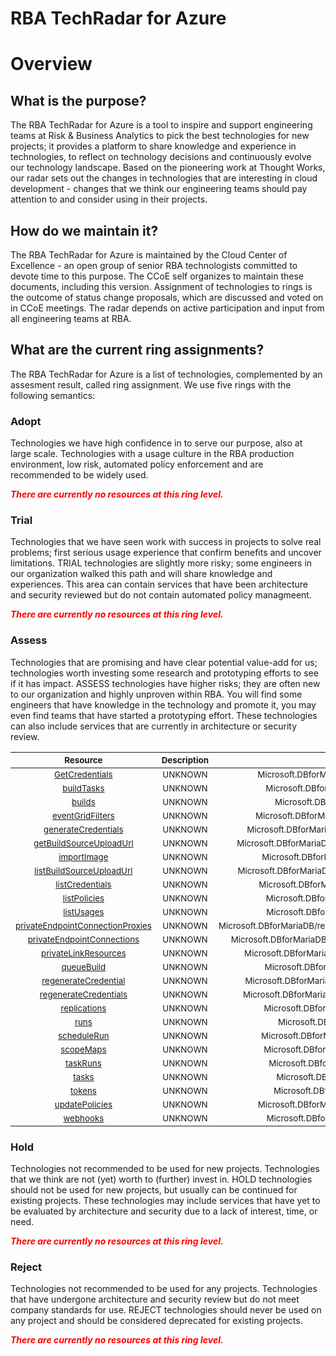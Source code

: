 
RBA TechRadar for Azure
=======================

# Overview

## What is the purpose?


The RBA TechRadar for Azure is a tool to inspire and support engineering teams at Risk & Business Analytics to pick the best technologies for new projects; it provides a platform to share knowledge and experience in technologies, to reflect on technology decisions and continuously evolve our technology landscape.  Based on the pioneering work at Thought Works, our radar sets out the changes in technologies that are interesting in cloud development - changes that we think our engineering teams should pay attention to and consider using in their projects.
## How do we maintain it?


The RBA TechRadar for Azure is maintained by the Cloud Center of Excellence - an open group of senior RBA technologists committed to devote time to this purpose.  The CCoE self organizes to maintain these documents, including this version.  Assignment of technologies to rings is the outcome of status change proposals, which are discussed and voted on in CCoE meetings.  The radar depends on active participation and input from all engineering teams at RBA.
## What are the current ring assignments?


The RBA TechRadar for Azure is a list of technologies, complemented by an assesment result, called ring assignment.  We use five rings with the following semantics:
### Adopt


Technologies we have high confidence in to serve our purpose, also at large scale.  Technologies with a usage culture in the RBA production environment, low risk, automated policy enforcement and are recommended to be widely used.  
  
***<font color="red"> There are currently no resources at this ring level. </font>***
### Trial


Technologies that we have seen work with success in projects to solve real problems;  first serious usage experience that confirm benefits and uncover limitations.  TRIAL technologies are slightly more risky; some engineers in our organization walked this path and will share knowledge and experiences.  This area can contain services that have been architecture and security reviewed but do not contain automated policy managmeent.  
  
***<font color="red"> There are currently no resources at this ring level. </font>***
### Assess


Technologies that are promising and have clear potential value-add for us; technologies worth investing some research and prototyping efforts to see if it has impact.  ASSESS technologies have higher risks;  they are often new to our organization and highly unproven within RBA.  You will find some engineers that have knowledge in the technology and promote it, you may even find teams that have started a prototyping effort.  These technologies can also include services that are currently in architecture or security review.  

|<sub>Resource</sub>|<sub>Description</sub>|<sub>Path</sub>|<sub>Status</sub>|
| :---: | :---: | :---: | :---: |
|<sub>[GetCredentials](https://github.com/openrba/python-azure-techradar/tree/master/Microsoft.DBforMariaDB/registries/GetCredentials)</sub>|<sub>UNKNOWN</sub>|<sub>Microsoft.DBforMariaDB/registries/GetCredentials</sub>|<sub>ASSESS</sub>|
|<sub>[buildTasks](https://github.com/openrba/python-azure-techradar/tree/master/Microsoft.DBforMariaDB/registries/buildTasks)</sub>|<sub>UNKNOWN</sub>|<sub>Microsoft.DBforMariaDB/registries/buildTasks</sub>|<sub>ASSESS</sub>|
|<sub>[builds](https://github.com/openrba/python-azure-techradar/tree/master/Microsoft.DBforMariaDB/registries/builds)</sub>|<sub>UNKNOWN</sub>|<sub>Microsoft.DBforMariaDB/registries/builds</sub>|<sub>ASSESS</sub>|
|<sub>[eventGridFilters](https://github.com/openrba/python-azure-techradar/tree/master/Microsoft.DBforMariaDB/registries/eventGridFilters)</sub>|<sub>UNKNOWN</sub>|<sub>Microsoft.DBforMariaDB/registries/eventGridFilters</sub>|<sub>ASSESS</sub>|
|<sub>[generateCredentials](https://github.com/openrba/python-azure-techradar/tree/master/Microsoft.DBforMariaDB/registries/generateCredentials)</sub>|<sub>UNKNOWN</sub>|<sub>Microsoft.DBforMariaDB/registries/generateCredentials</sub>|<sub>ASSESS</sub>|
|<sub>[getBuildSourceUploadUrl](https://github.com/openrba/python-azure-techradar/tree/master/Microsoft.DBforMariaDB/registries/getBuildSourceUploadUrl)</sub>|<sub>UNKNOWN</sub>|<sub>Microsoft.DBforMariaDB/registries/getBuildSourceUploadUrl</sub>|<sub>ASSESS</sub>|
|<sub>[importImage](https://github.com/openrba/python-azure-techradar/tree/master/Microsoft.DBforMariaDB/registries/importImage)</sub>|<sub>UNKNOWN</sub>|<sub>Microsoft.DBforMariaDB/registries/importImage</sub>|<sub>ASSESS</sub>|
|<sub>[listBuildSourceUploadUrl](https://github.com/openrba/python-azure-techradar/tree/master/Microsoft.DBforMariaDB/registries/listBuildSourceUploadUrl)</sub>|<sub>UNKNOWN</sub>|<sub>Microsoft.DBforMariaDB/registries/listBuildSourceUploadUrl</sub>|<sub>ASSESS</sub>|
|<sub>[listCredentials](https://github.com/openrba/python-azure-techradar/tree/master/Microsoft.DBforMariaDB/registries/listCredentials)</sub>|<sub>UNKNOWN</sub>|<sub>Microsoft.DBforMariaDB/registries/listCredentials</sub>|<sub>ASSESS</sub>|
|<sub>[listPolicies](https://github.com/openrba/python-azure-techradar/tree/master/Microsoft.DBforMariaDB/registries/listPolicies)</sub>|<sub>UNKNOWN</sub>|<sub>Microsoft.DBforMariaDB/registries/listPolicies</sub>|<sub>ASSESS</sub>|
|<sub>[listUsages](https://github.com/openrba/python-azure-techradar/tree/master/Microsoft.DBforMariaDB/registries/listUsages)</sub>|<sub>UNKNOWN</sub>|<sub>Microsoft.DBforMariaDB/registries/listUsages</sub>|<sub>ASSESS</sub>|
|<sub>[privateEndpointConnectionProxies](https://github.com/openrba/python-azure-techradar/tree/master/Microsoft.DBforMariaDB/registries/privateEndpointConnectionProxies)</sub>|<sub>UNKNOWN</sub>|<sub>Microsoft.DBforMariaDB/registries/privateEndpointConnectionProxies</sub>|<sub>ASSESS</sub>|
|<sub>[privateEndpointConnections](https://github.com/openrba/python-azure-techradar/tree/master/Microsoft.DBforMariaDB/registries/privateEndpointConnections)</sub>|<sub>UNKNOWN</sub>|<sub>Microsoft.DBforMariaDB/registries/privateEndpointConnections</sub>|<sub>ASSESS</sub>|
|<sub>[privateLinkResources](https://github.com/openrba/python-azure-techradar/tree/master/Microsoft.DBforMariaDB/registries/privateLinkResources)</sub>|<sub>UNKNOWN</sub>|<sub>Microsoft.DBforMariaDB/registries/privateLinkResources</sub>|<sub>ASSESS</sub>|
|<sub>[queueBuild](https://github.com/openrba/python-azure-techradar/tree/master/Microsoft.DBforMariaDB/registries/queueBuild)</sub>|<sub>UNKNOWN</sub>|<sub>Microsoft.DBforMariaDB/registries/queueBuild</sub>|<sub>ASSESS</sub>|
|<sub>[regenerateCredential](https://github.com/openrba/python-azure-techradar/tree/master/Microsoft.DBforMariaDB/registries/regenerateCredential)</sub>|<sub>UNKNOWN</sub>|<sub>Microsoft.DBforMariaDB/registries/regenerateCredential</sub>|<sub>ASSESS</sub>|
|<sub>[regenerateCredentials](https://github.com/openrba/python-azure-techradar/tree/master/Microsoft.DBforMariaDB/registries/regenerateCredentials)</sub>|<sub>UNKNOWN</sub>|<sub>Microsoft.DBforMariaDB/registries/regenerateCredentials</sub>|<sub>ASSESS</sub>|
|<sub>[replications](https://github.com/openrba/python-azure-techradar/tree/master/Microsoft.DBforMariaDB/registries/replications)</sub>|<sub>UNKNOWN</sub>|<sub>Microsoft.DBforMariaDB/registries/replications</sub>|<sub>ASSESS</sub>|
|<sub>[runs](https://github.com/openrba/python-azure-techradar/tree/master/Microsoft.DBforMariaDB/registries/runs)</sub>|<sub>UNKNOWN</sub>|<sub>Microsoft.DBforMariaDB/registries/runs</sub>|<sub>ASSESS</sub>|
|<sub>[scheduleRun](https://github.com/openrba/python-azure-techradar/tree/master/Microsoft.DBforMariaDB/registries/scheduleRun)</sub>|<sub>UNKNOWN</sub>|<sub>Microsoft.DBforMariaDB/registries/scheduleRun</sub>|<sub>ASSESS</sub>|
|<sub>[scopeMaps](https://github.com/openrba/python-azure-techradar/tree/master/Microsoft.DBforMariaDB/registries/scopeMaps)</sub>|<sub>UNKNOWN</sub>|<sub>Microsoft.DBforMariaDB/registries/scopeMaps</sub>|<sub>ASSESS</sub>|
|<sub>[taskRuns](https://github.com/openrba/python-azure-techradar/tree/master/Microsoft.DBforMariaDB/registries/taskRuns)</sub>|<sub>UNKNOWN</sub>|<sub>Microsoft.DBforMariaDB/registries/taskRuns</sub>|<sub>ASSESS</sub>|
|<sub>[tasks](https://github.com/openrba/python-azure-techradar/tree/master/Microsoft.DBforMariaDB/registries/tasks)</sub>|<sub>UNKNOWN</sub>|<sub>Microsoft.DBforMariaDB/registries/tasks</sub>|<sub>ASSESS</sub>|
|<sub>[tokens](https://github.com/openrba/python-azure-techradar/tree/master/Microsoft.DBforMariaDB/registries/tokens)</sub>|<sub>UNKNOWN</sub>|<sub>Microsoft.DBforMariaDB/registries/tokens</sub>|<sub>ASSESS</sub>|
|<sub>[updatePolicies](https://github.com/openrba/python-azure-techradar/tree/master/Microsoft.DBforMariaDB/registries/updatePolicies)</sub>|<sub>UNKNOWN</sub>|<sub>Microsoft.DBforMariaDB/registries/updatePolicies</sub>|<sub>ASSESS</sub>|
|<sub>[webhooks](https://github.com/openrba/python-azure-techradar/tree/master/Microsoft.DBforMariaDB/registries/webhooks)</sub>|<sub>UNKNOWN</sub>|<sub>Microsoft.DBforMariaDB/registries/webhooks</sub>|<sub>ASSESS</sub>|

### Hold


Technologies not recommended to be used for new projects. Technologies that we think are not (yet) worth to (further) invest in.  HOLD technologies should not be used for new projects, but usually can be continued for existing projects.  These technologies may include services that have yet to be evaluated by architecture and security due to a lack of interest, time, or need.  
  
***<font color="red"> There are currently no resources at this ring level. </font>***
### Reject


Technologies not recommended to be used for any projects. Technologies that have undergone architecture and security review but do not meet company standards for use.  REJECT technologies should never be used on any project and should be considered deprecated for existing projects.  
  
***<font color="red"> There are currently no resources at this ring level. </font>***